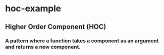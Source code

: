 # hoc-example

## Higher Order Component (HOC)

### A pattern where a function takes a component as an argument and returns a new component.
